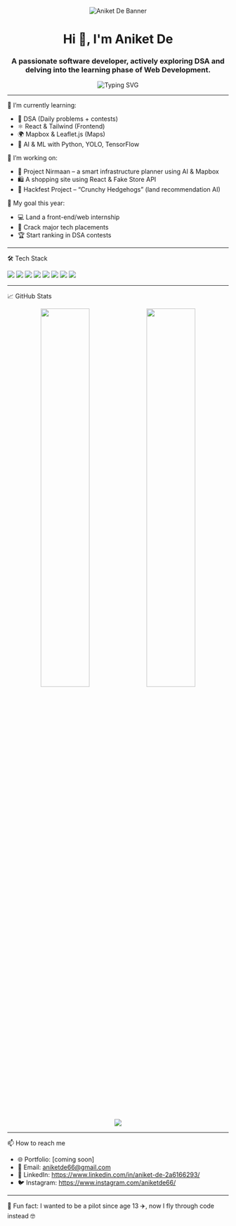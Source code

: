 <!-- Banner -->
<p align="center">
  <img src="https://raw.githubusercontent.com/aniprogramer/aniprogramer/main/banner.png" alt="Aniket De Banner" />
</p>

<h1 align="center">Hi 👋, I'm Aniket De</h1>
<h3 align="center">A passionate software developer, actively exploring DSA and delving into the learning phase of Web Development.</h3>

<p align="center">
  <img src="https://readme-typing-svg.demolab.com?font=Fira+Code&pause=1000&color=3B82F6&center=true&width=500&lines=BTech+CSE+Student;Frontend+Dev+%7C+React+%2B+Tailwind;I+strive+to+be+a+top+100+coder+globally;" alt="Typing SVG" />
</p>

---

🌱 I’m currently learning:

- 🔁 DSA (Daily problems + contests)
- ⚛️ React & Tailwind (Frontend)
- 🌍 Mapbox & Leaflet.js (Maps)
- 🧠 AI & ML with Python, YOLO, TensorFlow

💼 I’m working on:

- 🚀 Project Nirmaan – a smart infrastructure planner using AI & Mapbox
- 🛍️ A shopping site using React & Fake Store API
- 🤖 Hackfest Project – “Crunchy Hedgehogs” (land recommendation AI)

🎯 My goal this year:

- 💻 Land a front-end/web internship
- 🧠 Crack major tech placements
- 🏆 Start ranking in DSA contests

---

🛠️ Tech Stack

<p align="left">
  <img src="https://img.shields.io/badge/Java-4CAF50?style=for-the-badge&logo=openjdk" />
  <img src="https://img.shields.io/badge/JavaScript-black?style=for-the-badge&logo=javascript" />
  <img src="https://img.shields.io/badge/React-blue?style=for-the-badge&logo=react" />
  <img src="https://img.shields.io/badge/TailwindCSS-1E293B?style=for-the-badge&logo=tailwind-css" />
  <img src="https://img.shields.io/badge/Mapbox-black?style=for-the-badge&logo=mapbox" />
  <img src="https://img.shields.io/badge/Flask-000000?style=for-the-badge&logo=flask" />
  <img src="https://img.shields.io/badge/Python-yellow?style=for-the-badge&logo=python" />
  <img src="https://img.shields.io/badge/GitHub-181717?style=for-the-badge&logo=github" />
</p>

---

📈 GitHub Stats

<p align="center">
  <img src="https://github-readme-stats.vercel.app/api?username=aniprogramer&show_icons=true&theme=radical" width="47%" />
  <img src="https://github-readme-streak-stats.herokuapp.com/?user=aniprogramer&theme=radical" width="47%" />
</p>

<p align="center">
  <img src="https://github-readme-stats.vercel.app/api/top-langs/?username=aniprogramer&layout=compact&theme=radical" />
</p>

---

📫 How to reach me

- 🌐 Portfolio: [coming soon]
- 💌 Email: aniketde66@gmail.com
- 💼 LinkedIn: https://www.linkedin.com/in/aniket-de-2a6166293/
- 🐦 Instagram: https://www.instagram.com/aniketde66/

---

🧠 Fun fact:
I wanted to be a pilot since age 13 ✈️, now I fly through code instead 🤓

